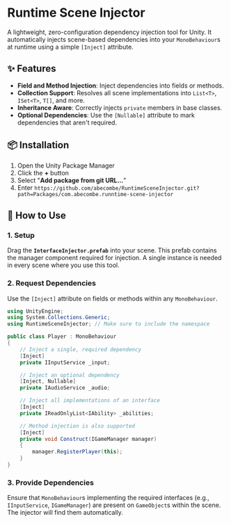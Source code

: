# Runtime Scene Injector

A lightweight, zero-configuration dependency injection tool for Unity. It automatically injects scene-based dependencies into your `MonoBehaviour`s at runtime using a simple `[Inject]` attribute.

## ✨ Features

- **Field and Method Injection**: Inject dependencies into fields or methods.
- **Collection Support**: Resolves all scene implementations into `List<T>`, `ISet<T>`, `T[]`, and more.
- **Inheritance Aware**: Correctly injects `private` members in base classes.
- **Optional Dependencies**: Use the `[Nullable]` attribute to mark dependencies that aren't required.

## 📦 Installation

1.  Open the Unity Package Manager
2.  Click the **+** button
3.  Select "**Add package from git URL...**"
4.  Enter `https://github.com/abecombe/RuntimeSceneInjector.git?path=Packages/com.abecombe.runntime-scene-injector`

## 🚀 How to Use

### 1\. Setup

Drag the **`InterfaceInjector.prefab`** into your scene. This prefab contains the manager component required for injection. A single instance is needed in every scene where you use this tool.

### 2\. Request Dependencies

Use the `[Inject]` attribute on fields or methods within any `MonoBehaviour`.

```csharp
using UnityEngine;
using System.Collections.Generic;
using RuntimeSceneInjector; // Make sure to include the namespace

public class Player : MonoBehaviour
{
    // Inject a single, required dependency
    [Inject]
    private IInputService _input;

    // Inject an optional dependency
    [Inject, Nullable]
    private IAudioService _audio;

    // Inject all implementations of an interface
    [Inject]
    private IReadOnlyList<IAbility> _abilities;

    // Method injection is also supported
    [Inject]
    private void Construct(IGameManager manager)
    {
        manager.RegisterPlayer(this);
    }
}
```

### 3\. Provide Dependencies

Ensure that `MonoBehaviour`s implementing the required interfaces (e.g., `IInputService`, `IGameManager`) are present on `GameObject`s within the scene. The injector will find them automatically.